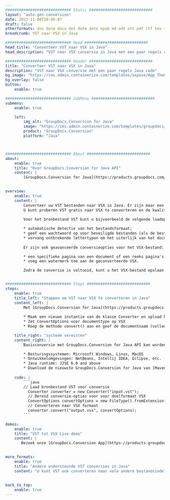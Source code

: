 ```yaml
---
############################# Static ############################
layout: "auto-gen-conversion"
date: 2022-11-08T20:46:07
draft: false
otherformats: doc docm docx dot dotm dotx epub md odt ott pdf rtf tex txt vdx vsdm vsdx vssm vssx vstm vstx vsx vtx xps
breadcrumb: VST naar VSX in Java

############################# Head ############################
head_title: "Converteer VST naar VSX in Java"
head_description: "VST naar VSX conversie in Java met een paar regels code. Converteer meer dan 160 bestandsindelingen met de GroupDocs-documentconversie-API voor Java"

############################# Header ############################
title: "Converteer VST naar VSX in Java"
description: "VST naar VSX conversie met een paar regels Java code"
bg_image: "https://cms.admin.containerize.com/templates/aspose/App_Themes/V3/images/bg/header1.png"
bg_overlay: false
button:
    enable: true

############################# SubMenu ############################
submenu:
    enable: true

    left:
        img_alt: "GroupDocs.Conversion for Java"
        image: "https://cms.admin.containerize.com/templates/groupdocs/images/product-logos/90x90-noborder/groupdocs-conversion-java.png"
        product: "GroupDocs.Conversion"
        platform: "Java"



############################# About ############################
about:
    enable: true
    title: "Over GroupDocs.Conversion for Java API"
    content: |
        [GroupDocs.Conversion for Java](https://products.groupdocs.com/conversion/java/) is een geavanceerde conversie-API voor bestandsindelingen voor het converteren tussen populaire afbeeldings- en documentindelingen zoals Microsoft Office, OpenDocument, PDF, HTML, e-mail, CAD. en nog veel meer met slechts een paar regels code. De native API detecteert automatisch de formaten van de originele documenten en biedt veel opties voor het aanpassen van de geconverteerde documenten. Naast de functie om informatie uit een document te extraheren, ondersteunt het standaard ook het cachen van de conversieresultaten naar de lokale schijf. Elk type cacheopslag kan echter worden ondersteund door de juiste interfaces te implementeren - Amazon S3, Dropbox, Google Drive, Windows Azure, Reddis of andere.
    

overview:
    enable: true
    content: |
        Converteer uw VST bestanden naar VSX in Java. Er zijn maar een paar regels Java code nodig op elk platform naar keuze, zoals Windows, Linux, macOS.
        U kunt proberen VST gratis naar VSX te converteren en de kwaliteit van de conversieresultaten te evalueren. Naast eenvoudige scripts voor bestandsconversie, kunt u meer geavanceerde opties proberen voor het laden van het VST-bronbestand en het opslaan van de VSX-uitvoer. 
        
        Voor het bronbestand VST kunt u bijvoorbeeld de volgende laadopties gebruiken:

        * automatische detectie van het bestandsformaat;
        * geef een wachtwoord op voor beveiligde bestanden (als de bestandsindeling dit ondersteunt);
        * vervang ontbrekende lettertypen om het uiterlijk van het document te behouden.
        
        Er zijn ook geavanceerde conversieopties voor het VSX-bestand:

        * een specifieke pagina van een document of een reeks pagina's converteren;
        * voeg een watermerk toe aan de geconverteerde VSX.

        Zodra de conversie is voltooid, kunt u het VSX-bestand opslaan in uw lokale bestandspad of in opslag van derden, zoals FTP, Amazon S3, Google Drive, Dropbox enz. Let op - om VST te converteren tot VSX, hoeft u geen extra software te installeren, zoals MS Office, Open Office, Adobe Acrobat Reader etc.


############################# Steps ############################
steps:
    enable: true
    title_left: "Stappen om VST naar VSX te converteren in Java"
    content_left: |
        Met [GroupDocs.Conversion for Java](https://products.groupdocs.com/conversion/java/) kunnen ontwikkelaars het VST-bestand eenvoudig converteren naar VSX met een paar regels code.
        
        * Maak een nieuwe instantie van de klasse Converter en upload het bestand VST met het volledige pad
        * Zet ConvertOptions voor documenttype op VSX
        * Roep de methode convert() aan en geef de documentnaam (volledig pad) en formaat (VSX) door als parameter

    title_right: "systeem vereisten"
    content_right: |
        Basisconversie met GroupDocs.Conversion for Java API kan worden gedaan met slechts een paar regels code. Onze API's worden ondersteund op alle belangrijke platforms en besturingssystemen. Voordat u de onderstaande code uitvoert, moet u ervoor zorgen dat de volgende vereisten op uw systeem zijn geïnstalleerd.

        * Besturingssystemen: Microsoft Windows, Linux, MacOS
        * Ontwikkelomgevingen: NetBeans, Intellij IDEA, Eclipse, etc.
        * Java runtime: J2SE 6.0 and above
        * Download de nieuwste GroupDocs.Conversion for Java van [Maven](https://repository.groupdocs.com/webapp/#/artifacts/browse/tree/General/repo/com/groupdocs/groupdocs-conversion)
         
    code: |
        ```java    
        // Laad bronbestand VST voor conversie
          Converter converter = new Converter("input.vst");
          // Bereid conversie-opties voor voor doelformaat VSX
          ConvertOptions convertOptions = new FileType().fromExtension("vsx").getConvertOptions();
          // Converteren naar VSX formaat
          converter.convert("output.vsx", convertOptions);
        ```

demos:
    enable: true
    title: "VST tot VSX Live demo"
    content: |
       Bezoek onze [GroupDocs.Conversion App](https://products.groupdocs.app/conversion/family) website en probeer VST naar VSX conversie nu. De gratis demo heeft de volgende voordelen:
          

more_formats:
    enable: true
    title: "Andere ondersteunde VST conversies in Java"
    content: "U kunt VST ook converteren naar vele andere bestandsindelingen. Zie de lijst hieronder."
       
       
back_to_top:
    enable: true
---
```

